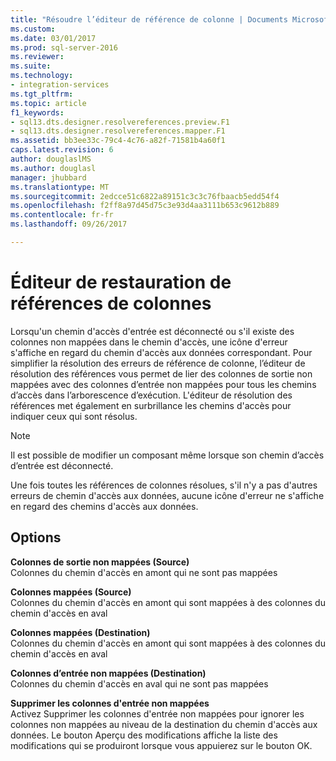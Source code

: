 ```yaml
---
title: "Résoudre l’éditeur de référence de colonne | Documents Microsoft"
ms.custom: 
ms.date: 03/01/2017
ms.prod: sql-server-2016
ms.reviewer: 
ms.suite: 
ms.technology:
- integration-services
ms.tgt_pltfrm: 
ms.topic: article
f1_keywords:
- sql13.dts.designer.resolvereferences.preview.F1
- sql13.dts.designer.resolvereferences.mapper.F1
ms.assetid: bb3ee33c-79c4-4c76-a82f-71581b4a60f1
caps.latest.revision: 6
author: douglaslMS
ms.author: douglasl
manager: jhubbard
ms.translationtype: MT
ms.sourcegitcommit: 2edcce51c6822a89151c3c3c76fbaacb5edd54f4
ms.openlocfilehash: f2ff8a97d45d75c3e93d4aa3111b653c9612b889
ms.contentlocale: fr-fr
ms.lasthandoff: 09/26/2017

---
```

# <a name="resolve-column-reference-editor"></a>Éditeur de restauration de références de colonnes
  Lorsqu'un chemin d'accès d'entrée est déconnecté ou s'il existe des colonnes non mappées dans le chemin d'accès, une icône d'erreur s'affiche en regard du chemin d'accès aux données correspondant. Pour simplifier la résolution des erreurs de référence de colonne, l’éditeur de résolution des références vous permet de lier des colonnes de sortie non mappées avec des colonnes d’entrée non mappées pour tous les chemins d’accès dans l’arborescence d’exécution. L'éditeur de résolution des références met également en surbrillance les chemins d'accès pour indiquer ceux qui sont résolus.  
  
> [!NOTE]  
>  Il est possible de modifier un composant même lorsque son chemin d’accès d’entrée est déconnecté.  
  
 Une fois toutes les références de colonnes résolues, s'il n'y a pas d'autres erreurs de chemin d'accès aux données, aucune icône d'erreur ne s'affiche en regard des chemins d'accès aux données.  
  
## <a name="options"></a>Options  
 **Colonnes de sortie non mappées (Source)**    
 Colonnes du chemin d'accès en amont qui ne sont pas mappées  
  
**Colonnes mappées (Source)**    
 Colonnes du chemin d'accès en amont qui sont mappées à des colonnes du chemin d'accès en aval  
  
**Colonnes mappées (Destination)**    
 Colonnes du chemin d'accès en amont qui sont mappées à des colonnes du chemin d'accès en aval  
  
**Colonnes d’entrée non mappées (Destination)**    
 Colonnes du chemin d'accès en aval qui ne sont pas mappées  
  
**Supprimer les colonnes d'entrée non mappées**  
 Activez Supprimer les colonnes d'entrée non mappées pour ignorer les colonnes non mappées au niveau de la destination du chemin d'accès aux données. Le bouton Aperçu des modifications affiche la liste des modifications qui se produiront lorsque vous appuierez sur le bouton OK.  
  
  
